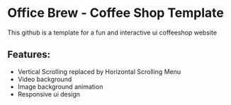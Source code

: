 # Office Brew - Coffee Shop Template

This github is a template for a fun and interactive ui coffeeshop website

## Features:
- Vertical Scrolling replaced by Horizontal Scrolling Menu
- Video background
- Image background animation
- Responsive ui design


